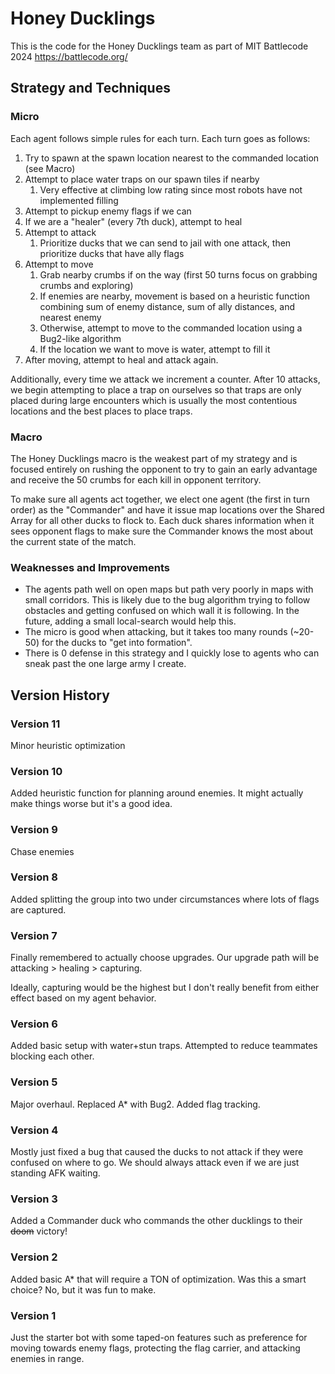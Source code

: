 # Honey Ducklings

This is the code for the Honey Ducklings team as part of MIT Battlecode 2024 https://battlecode.org/

## Strategy and Techniques

### Micro

Each agent follows simple rules for each turn. Each turn goes as follows:

1. Try to spawn at the spawn location nearest to the commanded location (see Macro)
2. Attempt to place water traps on our spawn tiles if nearby
   1. Very effective at climbing low rating since most robots have not implemented filling
3. Attempt to pickup enemy flags if we can
4. If we are a "healer" (every 7th duck), attempt to heal
5. Attempt to attack
   1. Prioritize ducks that we can send to jail with one attack, then prioritize ducks that have ally flags
6. Attempt to move
   1. Grab nearby crumbs if on the way (first 50 turns focus on grabbing crumbs and exploring)
   2. If enemies are nearby, movement is based on a heuristic function combining sum of enemy distance, sum of ally distances, and nearest enemy
   3. Otherwise, attempt to move to the commanded location using a Bug2-like algorithm
   4. If the location we want to move is water, attempt to fill it
7. After moving, attempt to heal and attack again.

Additionally, every time we attack we increment a counter. After 10 attacks, we begin attempting to place a trap on ourselves so that traps are only placed during large encounters which is usually the most contentious locations and the best places to place traps.

### Macro

The Honey Ducklings macro is the weakest part of my strategy and is focused entirely on rushing the opponent to try to gain an early advantage and receive the 50 crumbs for each kill in opponent territory.

To make sure all agents act together, we elect one agent (the first in turn order) as the "Commander" and have it issue map locations over the Shared Array for all other ducks to flock to. Each duck shares information when it sees opponent flags to make sure the Commander knows the most about the current state of the match.

### Weaknesses and Improvements

- The agents path well on open maps but path very poorly in maps with small corridors. This is likely due to the bug algorithm trying to follow obstacles and getting confused on which wall it is following. In the future, adding a small local-search would help this.
- The micro is good when attacking, but it takes too many rounds (~20-50) for the ducks to "get into formation".
- There is 0 defense in this strategy and I quickly lose to agents who can sneak past the one large army I create.

## Version History

### Version 11
Minor heuristic optimization

### Version 10

Added heuristic function for planning around enemies. It might actually make things worse but it's a good idea.

### Version 9

Chase enemies

### Version 8

Added splitting the group into two under circumstances where lots of flags are captured.

### Version 7

Finally remembered to actually choose upgrades. Our upgrade path will be attacking > healing > capturing.

Ideally, capturing would be the highest but I don't really benefit from either effect based on my agent behavior.

### Version 6

Added basic setup with water+stun traps. Attempted to reduce teammates blocking each other.

### Version 5

Major overhaul. Replaced A* with Bug2. Added flag tracking.

### Version 4

Mostly just fixed a bug that caused the ducks to not attack if they were confused on where to go. We should always attack even if we are just standing AFK waiting.

### Version 3

Added a Commander duck who commands the other ducklings to their ~~doom~~ victory!

### Version 2

Added basic A* that will require a TON of optimization. Was this a smart choice? No, but it was fun to make.

### Version 1

Just the starter bot with some taped-on features such as preference for moving towards enemy flags, protecting the flag carrier, and attacking enemies in range.